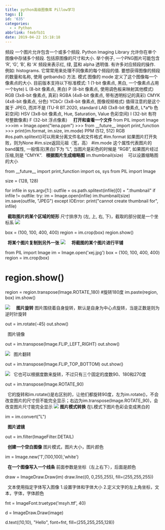 ```yaml
---
title: python高级图像库 Pillow学习
tags: []
id: '635'
categories:
  - - Python
abbrlink: f4ebfb31
date: 2019-04-22 15:18:18
---
```


频段 一个图片允许包含一个或多个频段. Python Imaging Library 允许你在单个图像中存储多个频段. 包括原图像的尺寸和大小. 举个例子, 一个PNG图片可能包含 ‘R’, ‘G’, ‘B’, 和 ‘A’ 频段来表示红, 绿, 蓝和 alpha 透明值. 有许多对应频段的操作. 例如: histograms. 它常常用来处理不同像素的每个频段的值. 要想获得图像的频段的数量和名称, 使用 getbands() 方法. 模式 图像的 mode 定义了这个图像每一个像素点的大小. 目前版本支持以下标准模式: 1 (1-bit 像素点, 黑白, 一个像素点占用一个byte) L (8-bit 像素点, 黑白) P (8-bit 像素点, 使用调色板来映射其他模式) RGB (3x8-bit 像素点, 真彩) RGBA (4x8-bit 像素点, 带有透明标记的真彩) CMYK (4x8-bit 像素点, 分色) YCbCr (3x8-bit 像素点, 图像视频格式) 值得注意的是这个属于 JPEG, 而并不是 ITU-R BT.2020, standard LAB (3x8-bit 像素点, L\*a\*b 色彩空间) HSV (3x8-bit 像素点, Hue, Saturation, Value 色彩空间) I (32-bit 有符号整数像素) F (32-bit 浮点像素)     **打开和查看一个文件** from PIL import Image >>>im = Image.open("lena.ppm") >>> from \_\_future\_\_ import print\_function >>> print(im.format, im.size, im.mode) PPM (512, 512) RGB #os.path.splitext()可以用来分离文件名和文件格式 #im.format 如果图片打开失败，则为None #im.size返回元祖（宽，高） #im.mode 这个属性代表图片的band属性, 一般情况(黑白)下为 “L”, 当图片是彩色的时候是 “RGB”, 如果图片经过压缩,则是 “CMYK”.   **根据图片生成缩略图** im.thumbnail(size)    可以设置缩略图的大小

from \_\_future\_\_ import print\_function
import os, sys
from PIL import Image

size \= (128, 128)

for infile in sys.argv\[1:\]:
    outfile \= os.path.splitext(infile)\[0\] + ".thumbnail"
    if infile != outfile:
        try:
            im \= Image.open(infile)
            im.thumbnail(size)
            im.save(outfile, "JPEG")
        except IOError:
            print("cannot create thumbnail for", infile)

  **截取图片的某个区域的矩形** 尺寸排序为 (左, 上, 右, 下)，截取的部分就是一个坐标系 ![](https://post.332b.com/wp-content/uploads/2019/04/20190422163547.png)  

box \= (100, 100, 400, 400)
region \= im.crop(box)
region.show() 

  **将某个图片复制到另外一张** ![](https://post.332b.com/wp-content/uploads/2019/04/113214214124.jpg)     **将截图的某个图片进行平铺**

from PIL import Image
im = Image.open('xej.jpg')
box = (100, 100, 400, 400)
region = im.crop(box)
# region.show()
region = region.transpose(Image.ROTATE\_180)   #旋转180度
im.paste(region, box)
im.show()

![](https://post.332b.com/wp-content/uploads/2019/04/20190422163027.png)     **图片旋转** 图片围绕着自身旋转，默认是自身为中心点旋转，当是正数是则为逆时针旋转

out = im.rotate(-45)
out.show()

  图片镜像

out = im.transpose(Image.FLIP\_LEFT\_RIGHT)
out.show()

![](https://post.332b.com/wp-content/uploads/2019/04/20190422165246.png)   图片翻转

out = im.transpose(Image.FLIP\_TOP\_BOTTOM)
out.show()

![](https://post.332b.com/wp-content/uploads/2019/04/20190422165724.png)   它也可以根据度数来旋转，不过只有三个固定的度数90、180和270度

out = im.transpose(Image.ROTATE\_90)

  它的旋转和im.rotate()是右区别的，让他们都旋转90度，左为im.rotate()，不会改变图片的尺寸但不能完全显示；右边为im.transpose(Image.ROTATE\_90)，会改变图片尺寸能完全显示 ![](https://post.332b.com/wp-content/uploads/2019/04/20190422170521.png) **图片模式转换** 在L模式下图片色彩会变成黑白的

im = im.convert("L")

  **图片滤镜**

out = im.filter(ImageFilter.DETAIL)

  **创建一个空白图像** 图片模式，图片大小，图片颜色

im = Image.new('1',(100,100),'white')

  **在一个图像写入一个线条** 前面参数是坐标（左上右下），后面是颜色

draw = ImageDraw.Draw(im)
draw.line((0, 0,255,255), fill=(255,255,255))

  文本使用指定字体写入图像 1.设置字体和字体大小 2.定义文字的左上角坐标，文本，字体，字体颜色

fnt = ImageFont.truetype('msyh.ttf', 40)

d = ImageDraw.Draw(image)

d.text((10,10), "Hello", font=fnt, fill=(255,255,255,128))